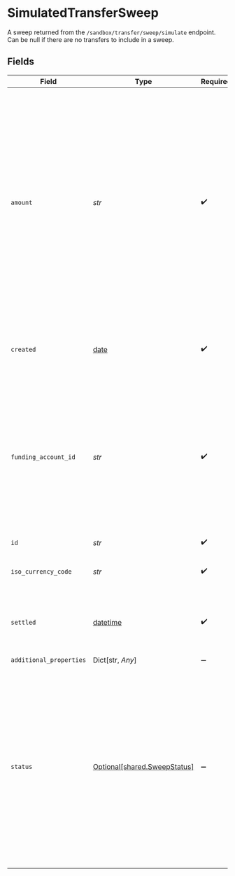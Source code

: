 # SimulatedTransferSweep

A sweep returned from the `/sandbox/transfer/sweep/simulate` endpoint.
Can be null if there are no transfers to include in a sweep.


## Fields

| Field                                                                                                                                                                                                                                           | Type                                                                                                                                                                                                                                            | Required                                                                                                                                                                                                                                        | Description                                                                                                                                                                                                                                     |
| ----------------------------------------------------------------------------------------------------------------------------------------------------------------------------------------------------------------------------------------------- | ----------------------------------------------------------------------------------------------------------------------------------------------------------------------------------------------------------------------------------------------- | ----------------------------------------------------------------------------------------------------------------------------------------------------------------------------------------------------------------------------------------------- | ----------------------------------------------------------------------------------------------------------------------------------------------------------------------------------------------------------------------------------------------- |
| `amount`                                                                                                                                                                                                                                        | *str*                                                                                                                                                                                                                                           | :heavy_check_mark:                                                                                                                                                                                                                              | Signed decimal amount of the sweep as it appears on your sweep account ledger (e.g. "-10.00")<br/><br/>If amount is not present, the sweep was net-settled to zero and outstanding debits and credits between the sweep account and Plaid are balanced. |
| `created`                                                                                                                                                                                                                                       | [date](https://docs.python.org/3/library/datetime.html#date-objects)                                                                                                                                                                            | :heavy_check_mark:                                                                                                                                                                                                                              | The datetime when the sweep occurred, in RFC 3339 format.                                                                                                                                                                                       |
| `funding_account_id`                                                                                                                                                                                                                            | *str*                                                                                                                                                                                                                                           | :heavy_check_mark:                                                                                                                                                                                                                              | The id of the funding account to use, available in the Plaid Dashboard. This determines which of your business checking accounts will be credited or debited.                                                                                   |
| `id`                                                                                                                                                                                                                                            | *str*                                                                                                                                                                                                                                           | :heavy_check_mark:                                                                                                                                                                                                                              | Identifier of the sweep.                                                                                                                                                                                                                        |
| `iso_currency_code`                                                                                                                                                                                                                             | *str*                                                                                                                                                                                                                                           | :heavy_check_mark:                                                                                                                                                                                                                              | The currency of the sweep, e.g. "USD".                                                                                                                                                                                                          |
| `settled`                                                                                                                                                                                                                                       | [datetime](https://docs.python.org/3/library/datetime.html#datetime-objects)                                                                                                                                                                    | :heavy_check_mark:                                                                                                                                                                                                                              | The date when the sweep settled, in the YYYY-MM-DD format.                                                                                                                                                                                      |
| `additional_properties`                                                                                                                                                                                                                         | Dict[str, *Any*]                                                                                                                                                                                                                                | :heavy_minus_sign:                                                                                                                                                                                                                              | N/A                                                                                                                                                                                                                                             |
| `status`                                                                                                                                                                                                                                        | [Optional[shared.SweepStatus]](../../models/shared/sweepstatus.md)                                                                                                                                                                              | :heavy_minus_sign:                                                                                                                                                                                                                              | The status of a sweep transfer<br/><br/>`"pending"` - The sweep is currently pending<br/>`"posted"` - The sweep has been posted<br/>`"settled"` - The sweep has settled<br/>`"returned"` - The sweep has been returned<br/>`"failed"` - The sweep has failed |